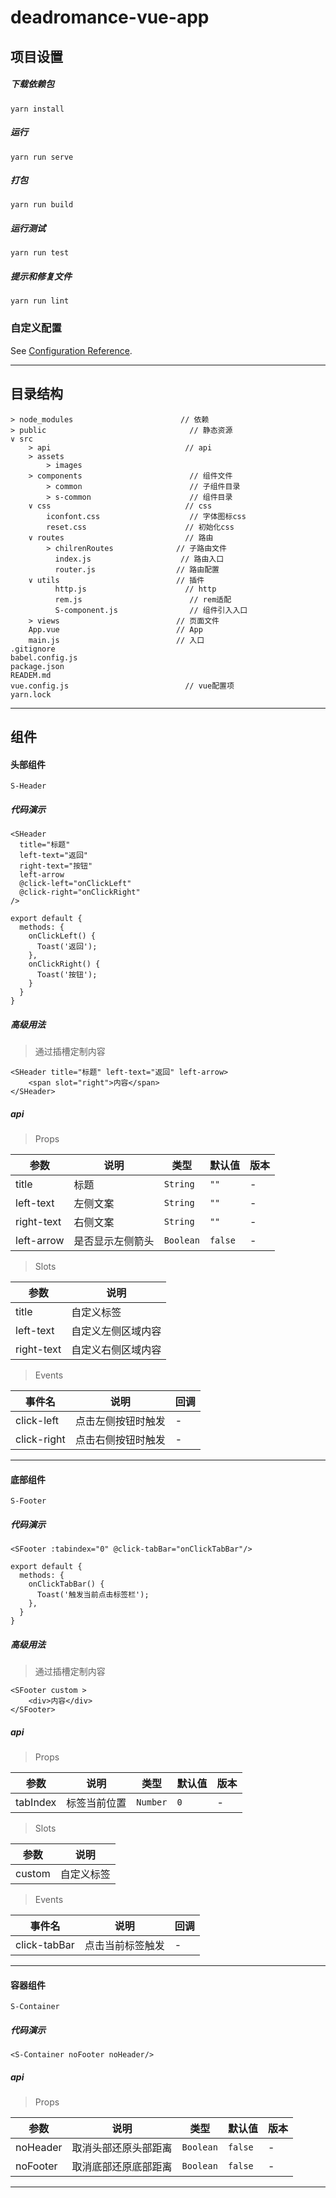 # deadromance-vue-app

## 项目设置
##### 下载依赖包
```
yarn install
```

##### 运行

```
yarn run serve
```

##### 打包
```
yarn run build
```

##### 运行测试
```
yarn run test
```

##### 提示和修复文件
```
yarn run lint
```

### 自定义配置
See [Configuration Reference](https://cli.vuejs.org/config/).

---------------------


## 目录结构

```
> node_modules						  // 依赖
> public								// 静态资源
∨ src
	> api							   // api
	> assets						
		> images
	> components					    // 组件文件
		> common						// 子组件目录
		> s-common						// 组件目录
	∨ css							   // css
		iconfont.css					// 字体图标css
		reset.css					   // 初始化css
	∨ routes						   // 路由
		> chilrenRoutes				 // 子路由文件
		  index.js					  // 路由入口
		  router.js					 // 路由配置
	∨ utils							 // 插件
		  http.js					   // http
		  rem.js					    // rem适配
		  S-component.js			    // 组件引入入口
	> views							 // 页面文件
	App.vue							 // App
	main.js							 // 入口
.gitignore
babel.config.js
package.json
READEM.md
vue.config.js						   // vue配置项
yarn.lock	
```

---------------------


## 组件

#### 头部组件
`S-Header`

##### 代码演示

```
<SHeader
  title="标题"
  left-text="返回"
  right-text="按钮"
  left-arrow
  @click-left="onClickLeft"
  @click-right="onClickRight"
/>

export default {
  methods: {
    onClickLeft() {
      Toast('返回');
    },
    onClickRight() {
      Toast('按钮');
    }
  }
}
```

##### 高级用法
> 通过插槽定制内容

```
<SHeader title="标题" left-text="返回" left-arrow>
	<span slot="right">内容</span>
</SHeader>
```

##### api
> Props

|  参数 |  说明 |  	类型 | 默认值  | 版本  |
| ------------ | ------------ | ------------ | ------------ | ------------ |
|  title | 标题  |  `String` | `""`  | -  |
|  left-text | 左侧文案  | `String`  | `""`  | -  |
|  right-text | 右侧文案  | `String`  | `""`  | -  |
|  left-arrow | 是否显示左侧箭头  | `Boolean`  | `false`  | -  |

> Slots

|  参数 |  说明 | 
| ------------ | ------------ |
|  title | 自定义标签  | 
|  left-text | 自定义左侧区域内容  | 
|  right-text | 自定义右侧区域内容  | 

> Events

|  事件名 |  说明 |  回调 | 
| ------------ | ------------ | ------------ | 
|  click-left | 点击左侧按钮时触发  |  - | 
|  click-right | 点击右侧按钮时触发  | -  | 

---------------------


#### 底部组件
`S-Footer`

##### 代码演示
```
<SFooter :tabindex="0" @click-tabBar="onClickTabBar"/>

export default {
  methods: {
    onClickTabBar() {
      Toast('触发当前点击标签栏');
    },
  }
}
```

##### 高级用法
> 通过插槽定制内容

```
<SFooter custom >
	<div>内容</div>
</SFooter>
```

##### api
> Props

|  参数 |  说明 |  	类型 | 默认值  | 版本  |
| ------------ | ------------ | ------------ | ------------ | ------------ |
|  tabIndex | 标签当前位置  |  `Number` | `0`  | -  |

> Slots

|  参数 |  说明 | 
| ------------ | ------------ |
|  custom | 自定义标签  | 

> Events

|  事件名 |  说明 |  回调 | 
| ------------ | ------------ | ------------ | 
|  click-tabBar | 点击当前标签触发  |  - | 


---------------------

#### 容器组件
`S-Container`

##### 代码演示
```
<S-Container noFooter noHeader/>

```

##### api
> Props

|  参数 |  说明 |  	类型 | 默认值  | 版本  |
| ------------ | ------------ | ------------ | ------------ | ------------ |
|  noHeader | 取消头部还原头部距离  |  `Boolean` | `false`  | -  |
|  noFooter | 取消底部还原底部距离  |  `Boolean` | `false`  | -  |


---------------------
